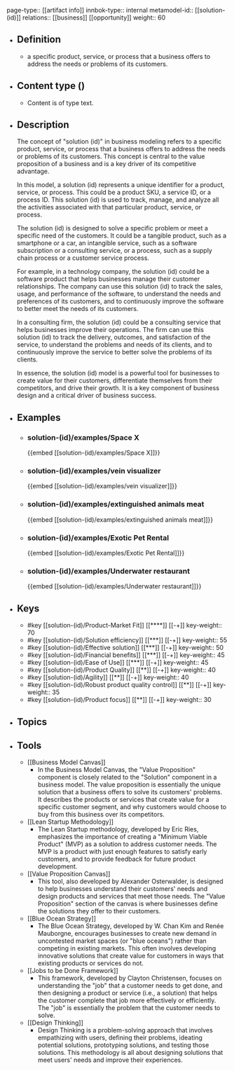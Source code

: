 page-type:: [[artifact info]]
innbok-type:: internal
metamodel-id:: [[solution-(id)]]
relations:: [[business]] [[opportunity]]
weight:: 60

- ## Definition
  - a specific product, service, or process that a business offers to address the needs or problems of its customers.
- ## Content type ()
  - Content is of type text.
  
- ## Description
  The concept of "solution (id)" in business modeling refers to a specific product, service, or process that a business offers to address the needs or problems of its customers. This concept is central to the value proposition of a business and is a key driver of its competitive advantage.
  
  In this model, a solution (id) represents a unique identifier for a product, service, or process. This could be a product SKU, a service ID, or a process ID. This solution (id) is used to track, manage, and analyze all the activities associated with that particular product, service, or process.
  
  The solution (id) is designed to solve a specific problem or meet a specific need of the customers. It could be a tangible product, such as a smartphone or a car, an intangible service, such as a software subscription or a consulting service, or a process, such as a supply chain process or a customer service process.
  
  For example, in a technology company, the solution (id) could be a software product that helps businesses manage their customer relationships. The company can use this solution (id) to track the sales, usage, and performance of the software, to understand the needs and preferences of its customers, and to continuously improve the software to better meet the needs of its customers.
  
  In a consulting firm, the solution (id) could be a consulting service that helps businesses improve their operations. The firm can use this solution (id) to track the delivery, outcomes, and satisfaction of the service, to understand the problems and needs of its clients, and to continuously improve the service to better solve the problems of its clients.
  
  In essence, the solution (id) model is a powerful tool for businesses to create value for their customers, differentiate themselves from their competitors, and drive their growth. It is a key component of business design and a critical driver of business success.
- ## Examples
  - ### solution-(id)/examples/Space X
    {{embed [[solution-(id)/examples/Space X]]}}
  - ### solution-(id)/examples/vein visualizer
    {{embed [[solution-(id)/examples/vein visualizer]]}}
  - ### solution-(id)/examples/extinguished animals meat
    {{embed [[solution-(id)/examples/extinguished animals meat]]}}
  - ### solution-(id)/examples/Exotic Pet Rental
    {{embed [[solution-(id)/examples/Exotic Pet Rental]]}}
  - ### solution-(id)/examples/Underwater restaurant
    {{embed [[solution-(id)/examples/Underwater restaurant]]}}
  
- ## Keys
  - #key [[solution-(id)/Product-Market Fit]] [[****]] [[-+]]
    key-weight:: 70
  - #key [[solution-(id)/Solution efficiency]] [[***]] [[-+]]
    key-weight:: 55
  - #key [[solution-(id)/Effective solution]] [[***]] [[-+]]
    key-weight:: 50
  - #key [[solution-(id)/Financial benefits]] [[***]] [[-+]]
    key-weight:: 45
  - #key [[solution-(id)/Ease of Use]] [[***]] [[-+]]
    key-weight:: 45
  - #key [[solution-(id)/Product Quality]] [[**]] [[-+]]
    key-weight:: 40
  - #key [[solution-(id)/Agility]] [[**]] [[-+]]
    key-weight:: 40
  - #key [[solution-(id)/Robust product quality control]] [[**]] [[-+]]
    key-weight:: 35
  - #key [[solution-(id)/Product focus]] [[**]] [[-+]]
    key-weight:: 30
- ## Topics
  
- ## Tools
  - [[Business Model Canvas]]
    - In the Business Model Canvas, the "Value Proposition" component is closely related to the "Solution" component in a business model. The value proposition is essentially the unique solution that a business offers to solve its customers' problems. It describes the products or services that create value for a specific customer segment, and why customers would choose to buy from this business over its competitors.
  - [[Lean Startup Methodology]]
    - The Lean Startup methodology, developed by Eric Ries, emphasizes the importance of creating a "Minimum Viable Product" (MVP) as a solution to address customer needs. The MVP is a product with just enough features to satisfy early customers, and to provide feedback for future product development.
  - [[Value Proposition Canvas]]
    - This tool, also developed by Alexander Osterwalder, is designed to help businesses understand their customers' needs and design products and services that meet those needs. The "Value Proposition" section of the canvas is where businesses define the solutions they offer to their customers.
  - [[Blue Ocean Strategy]]
    - The Blue Ocean Strategy, developed by W. Chan Kim and Renée Mauborgne, encourages businesses to create new demand in uncontested market spaces (or "blue oceans") rather than competing in existing markets. This often involves developing innovative solutions that create value for customers in ways that existing products or services do not.
  - [[Jobs to be Done Framework]]
    - This framework, developed by Clayton Christensen, focuses on understanding the "job" that a customer needs to get done, and then designing a product or service (i.e., a solution) that helps the customer complete that job more effectively or efficiently. The "job" is essentially the problem that the customer needs to solve.
  - [[Design Thinking]]
    - Design Thinking is a problem-solving approach that involves empathizing with users, defining their problems, ideating potential solutions, prototyping solutions, and testing those solutions. This methodology is all about designing solutions that meet users' needs and improve their experiences.

